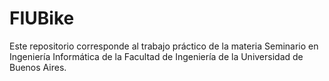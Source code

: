 # FIUBike

Este repositorio corresponde al trabajo práctico de la materia Seminario en Ingeniería Informática de la Facultad de Ingeniería de la Universidad de Buenos Aires. 

